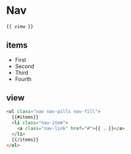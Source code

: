 # Nav

```html
{{ view }}
```

## items
- First
- Second
- Third
- Fourth

## view

```html
<ul class="nav nav-pills nav-fill">
  {{#items}}
  <li class="nav-item">
    <a class="nav-link" href="#">{{ . }}</a>
  </li>
  {{/items}}
</ul>
```
